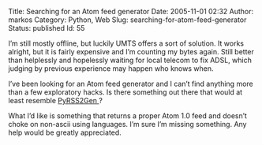 Title: Searching for an Atom feed generator
Date: 2005-11-01 02:32
Author: markos
Category: Python, Web
Slug: searching-for-atom-feed-generator
Status: published
Id: 55

<html>
 <body>
  <div>
   <p>
    I’m still mostly offline, but luckily UMTS offers a sort of solution. It works alright, but it is fairly expensive and I’m counting my bytes again. Still better than helplessly and hopelessly waiting for local telecom to fix ADSL, which judging by previous experience may happen who knows when.
   </p>
   <p>
    I’ve been looking for an Atom feed generator and I can’t find anything more than a few exploratory hacks. Is there something out there that would at least resemble
    <a href="http://www.dalkescientific.com/Python/PyRSS2Gen.html" title="Link to PyRSS2Gen's homepage">
     PyRSS2Gen
    </a>
    ?
   </p>
   <p>
    What I’d like is something that returns a proper Atom 1.0 feed and doesn’t choke on non-ascii using languages. I’m sure I’m missing something. Any help would be greatly appreciated.
   </p>
  </div>
 </body>
</html>